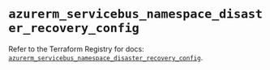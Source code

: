 # `azurerm_servicebus_namespace_disaster_recovery_config`

Refer to the Terraform Registry for docs: [`azurerm_servicebus_namespace_disaster_recovery_config`](https://registry.terraform.io/providers/hashicorp/azurerm/4.3.0/docs/resources/servicebus_namespace_disaster_recovery_config).
